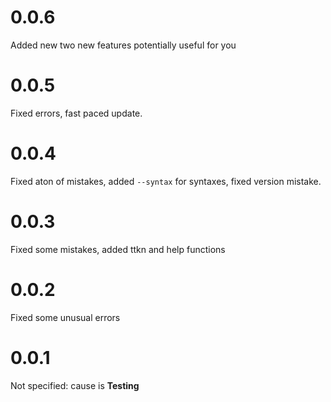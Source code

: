 # 0.0.6
Added new two new features potentially useful for you
# 0.0.5
Fixed errors, fast paced update.
# 0.0.4
Fixed aton of mistakes, added `--syntax` for syntaxes, fixed version mistake.
# 0.0.3
Fixed some mistakes, added ttkn and help functions
# 0.0.2
Fixed some unusual errors
# 0.0.1
Not specified: cause is **Testing**
